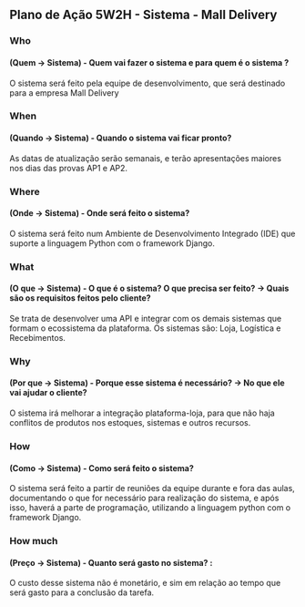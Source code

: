 ## Plano de Ação 5W2H - Sistema - Mall Delivery

### Who

#### (Quem -> Sistema) - Quem vai fazer o sistema e para quem é o sistema ? 
 O sistema será feito pela equipe de desenvolvimento, que será destinado para a empresa Mall Delivery

### When 

#### (Quando -> Sistema) - Quando o sistema vai ficar pronto?

As datas de atualização serão semanais, e terão apresentações maiores nos dias das provas AP1 e AP2.

### Where 
#### (Onde -> Sistema) - Onde será feito o sistema?
O sistema será feito num Ambiente de Desenvolvimento Integrado (IDE) que suporte a linguagem Python com o framework Django.

### What 
#### (O que -> Sistema) - O que é o sistema? O que precisa ser feito? -> Quais são os requisitos feitos pelo cliente?
Se trata de desenvolver uma API e integrar com os demais sistemas que formam o ecossistema da plataforma. 
Os sistemas são: Loja, Logística e Recebimentos.  

### Why 
#### (Por que -> Sistema) - Porque esse sistema é necessário? -> No que ele vai ajudar o cliente?
O sistema irá melhorar a integração plataforma-loja, para que não haja conflitos de produtos nos estoques, sistemas e outros recursos.


### How 
#### (Como -> Sistema) - Como será feito o sistema?
O sistema será feito a partir de reuniões da equipe durante e fora das aulas, documentando o que for necessário para realização do sistema, e após isso, haverá a parte de programação, utilizando a linguagem python com o framework Django.

### How much 
#### (Preço -> Sistema) - Quanto será gasto no sistema? : 
O custo desse sistema não é monetário, e sim em relação ao tempo que será gasto para a conclusão da tarefa.


